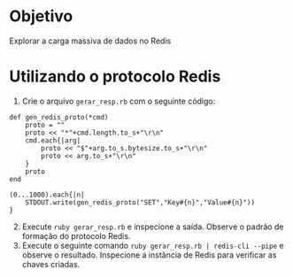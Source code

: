 # Objetivo

Explorar a carga massiva de dados no Redis

# Utilizando o protocolo Redis

1. Crie o arquivo `gerar_resp.rb` com o seguinte código:
```
def gen_redis_proto(*cmd)
    proto = ""
    proto << "*"+cmd.length.to_s+"\r\n"
    cmd.each{|arg|
        proto << "$"+arg.to_s.bytesize.to_s+"\r\n"
        proto << arg.to_s+"\r\n"
    }
    proto
end

(0...1000).each{|n|
    STDOUT.write(gen_redis_proto("SET","Key#{n}","Value#{n}"))
}
```

2. Execute `ruby gerar_resp.rb` e inspecione a saída. Observe o padrão de formação do protocolo Redis.
3. Execute o seguinte comando `ruby gerar_resp.rb | redis-cli --pipe` e observe o resultado. Inspecione a instância de Redis para verificar as chaves criadas.

